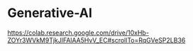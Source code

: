 # Generative-AI
https://colab.research.google.com/drive/10xHb-ZOYr3WVkM9TjkJlFAlAA5HvV_EC#scrollTo=RqGVeSP2LB36
